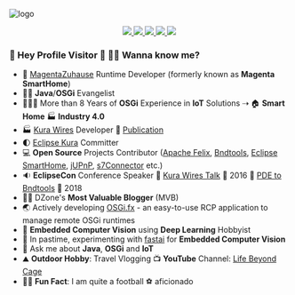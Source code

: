 ![logo](https://user-images.githubusercontent.com/13380182/105937869-b2506800-6056-11eb-97de-3f6a7743ea2a.png)

<p align='center'>
<a href="https://www.linkedin.com/in/amitjoy/" target="_blank">
    <img src="https://img.shields.io/badge/LinkedIn-0077B5?style=for-the-badge&logo=linkedin&logoColor=white" />
</a>
<a href="https://twitter.com/am1t_m0ndal" target="_blank">
    <img src="https://img.shields.io/badge/Twitter-1DA1F2?style=for-the-badge&logo=twitter&logoColor=white" />
</a>
<a href="https://www.facebook.com/amitjoy" target="_blank">
    <img src="https://img.shields.io/badge/Facebook-1877F2?style=for-the-badge&logo=facebook&logoColor=white" />
</a>
<a href="https://www.youtube.com/lifebeyondcage" target="_blank">
    <img src="https://img.shields.io/badge/YouTube-FF0000?style=for-the-badge&logo=youtube&logoColor=white" />
</a>
<a href="mailto:admin@amitinside.com" target="_blank">
    <img src="https://img.shields.io/badge/Email-0078D4?style=for-the-badge&logo=microsoft-outlook&logoColor=white" />
</a>
</p>

### 🌈 Hey Profile Visitor 👀 👋🏻 Wanna know me?

- 🏡 [MagentaZuhause](https://www.smarthome.de) Runtime Developer (formerly known as **Magenta SmartHome**)
- 🥷🏻 <b>Java</b>/<b>OSGi</b> Evangelist
- 👨🏻‍💻 More than 8 Years of <b>OSGi</b> Experience in <b>IoT</b> Solutions ⇢ 🏠 <b>Smart Home</b> 🏭 <b>Industry 4.0</b>
- 🏭 [Kura Wires](https://eclipse.github.io/kura/wires/kura-wires-intro.html) Developer 📘 [Publication](https://www.amazon.de/Kura-Wires-Development-Component-managing/dp/6202205423)
- 🌓 [Eclipse Kura](https://github.com/eclipse/kura) Committer
- 💻 <b>Open Source</b> Projects Contributor ([Apache Felix](https://github.com/apache/felix-dev), [Bndtools](https://github.com/bndtools/bnd), [Eclipse SmartHome](https://github.com/eclipse-archived/smarthome), [jUPnP](https://github.com/jupnp/jupnp), [s7Connector](https://github.com/s7connector/s7connector) etc.)
- 🔉 <b>EclipseCon</b> Conference Speaker 🔘 [Kura Wires Talk](https://www.youtube.com/watch?v=Td5923B26-Q) 📆 2016 🔘 [PDE to Bndtools](https://www.youtube.com/watch?v=Yi0A-6A5GRk) 📆 2018
- ✍🏼 DZone's <b>Most Valuable Blogger</b> (MVB)
- 🌏 Actively developing [OSGi.fx](https://github.com/amitjoy/osgifx-console) - an easy-to-use RCP application to manage remote OSGi runtimes
- 🤖 <b>Embedded Computer Vision</b> using <b>Deep Learning</b> Hobbyist
- 🤖 In pastime, experimenting with [fastai](https://www.fast.ai) for <b>Embedded Computer Vision</b>
- 💬 Ask me about <b>Java</b>, <b>OSGi</b> and <b>IoT</b>
- ⛰ <b>Outdoor Hobby</b>: Travel Vlogging 📺 <b>YouTube</b> Channel: [Life Beyond Cage](https://www.youtube.com/lifebeyondcage)
- 💂‍♀️ <b>Fun Fact</b>: I am quite a football ⚽️ aficionado
